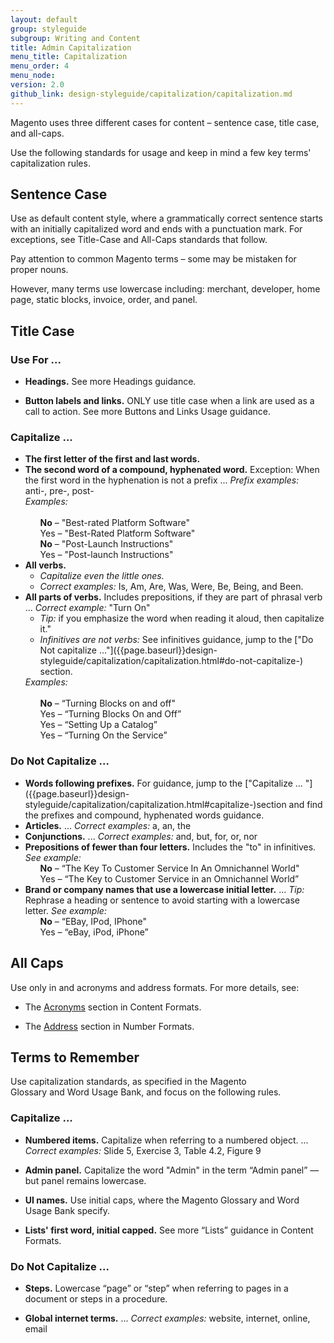 ```yaml
---
layout: default
group: styleguide
subgroup: Writing and Content
title: Admin Capitalization
menu_title: Capitalization
menu_order: 4
menu_node:
version: 2.0
github_link: design-styleguide/capitalization/capitalization.md
---
```

Magento uses three different cases for content – sentence case, title case, and all-caps.

Use the following standards for usage and keep in mind a few key terms' capitalization rules.

## Sentence Case

Use as default content style, where a grammatically correct sentence starts with an initially capitalized word and ends with a punctuation mark. For exceptions, see Title-Case and All-Caps standards that follow.

Pay attention to common Magento terms – some may be mistaken for proper nouns.

However, many terms use lowercase including: merchant, developer, home page, static blocks, invoice, order, and panel.

## Title Case

### Use For ...

* **Headings.** See more Headings guidance.

* **Button labels and links.** ONLY use title case when a link are used as a call to action. See more Buttons and Links Usage guidance.

### Capitalize ...

<ul>
  <li><strong>The first letter of the first and last words.</strong></li>
  <li><strong>The second word of a compound, hyphenated word.</strong> Exception: When the first word in the hyphenation is not a prefix ... <em>Prefix examples:</em> anti-, pre-, post-<br>
  <em>Examples:</em><br><br>
    <ul style="list-style-type:none">
      <li><strong>No</strong> – "Best-rated Platform Software"</li>
      <li>Yes – "Best-Rated Platform Software"</li>
    </ul>  
    <ul style="list-style-type:none">
      <li><strong>No</strong> – "Post-Launch Instructions"</li>
      <li>Yes – "Post-launch Instructions"</li>
    </ul>  
  </li>
  <li><strong>All verbs.</strong> 
    <ul>
      <li><em>Capitalize even the little ones.</em></li>
      <li><em>Correct examples:</em> Is, Am, Are, Was, Were, Be, Being, and Been.</li>
    </ul>
  </li>
  <li><strong>All parts of verbs.</strong> Includes prepositions, if they are part of phrasal verb ... <em>Correct example:</em> "Turn On"
    <ul>
      <li><em>Tip:</em> if you emphasize the word when reading it aloud, then capitalize it."</li>
      <li><em>Infinitives are not verbs:</em> See infinitives guidance, jump to the <span markdown="1">["Do Not capitalize ..."]({{page.baseurl}}design-styleguide/capitalization/capitalization.html#do-not-capitalize-)</span> section.</li>
    </ul>
  <em>Examples:</em><br><br>
    <ul style="list-style-type:none">
      <li><strong>No</strong> – “Turning Blocks on and off"</li>
      <li>Yes – “Turning Blocks On and Off”</li>
      <li>Yes – “Setting Up a Catalog”</li>
      <li>Yes – “Turning On the Service”</li>
    </ul>
    </li>
</ul>

### Do Not Capitalize ...

<ul>
  <li><strong>Words following prefixes.</strong> For guidance, jump to the <span markdown="1">["Capitalize ... "]({{page.baseurl}}design-styleguide/capitalization/capitalization.html#capitalize-)</span>section and find the prefixes and compound, hyphenated words guidance.</li>
  <li><strong>Articles.</strong> ... <em>Correct examples:</em> a, an, the</li>
  <li><strong>Conjunctions.</strong> ... <em>Correct examples:</em> and, but, for, or, nor</li>
  <li><strong>Prepositions of fewer than four letters.</strong> Includes the "to" in infinitives. <em>See example:</em>
    <ul style="list-style-type:none">
      <li><strong>No</strong> – “The Key To Customer Service In An Omnichannel World"</li>
      <li>Yes – “The Key to Customer Service in an Omnichannel World”</li>
    </ul>  
    </li>
  <li><strong>Brand or company names that use a lowercase initial letter.</strong> ... <em>Tip:</em> Rephrase a heading or sentence to avoid starting with a lowercase letter. <em>See example:</em>
    <ul style="list-style-type:none">
      <li><strong>No</strong> – “EBay, IPod, IPhone"</li>
      <li>Yes – “eBay, iPod, iPhone”</li>
    </ul>  
  </li>
</ul>

## All Caps

Use only in and acronyms and address formats. For more details, see:

* The [Acronyms]({{page.baseurl}}design-styleguide/content-formats/content-formats.html#acronyms) section in Content Formats.

* The [Address]({{page.baseurl}}design-styleguide/content-formats/content-formats.html#addresses) section in Number Formats.

## Terms to Remember

Use capitalization standards, as specified in the Magento Glossary and Word Usage Bank, and focus on the following rules.

### Capitalize ...

* **Numbered items.** Capitalize when referring to a numbered object. ... *Correct examples:* Slide 5, Exercise 3, Table 4.2, Figure 9

* **Admin panel.** Capitalize the word "Admin" in the term “Admin panel” — but panel remains lowercase.

* **UI names.** Use initial caps, where the Magento Glossary and Word Usage Bank specify.

* **Lists' first word, initial capped.** See more “Lists” guidance in Content Formats.

### Do Not Capitalize ...

* **Steps.** Lowercase “page” or “step” when referring to pages in a document or steps in a procedure.

* **Global internet terms.** ... *Correct examples:* website, internet, online, email
